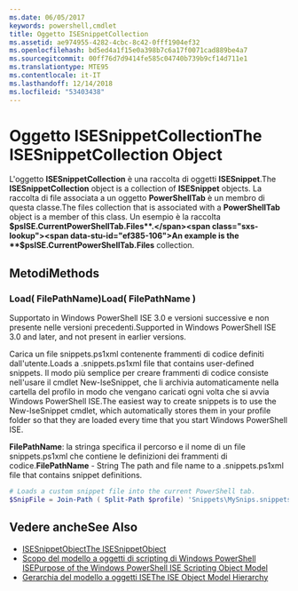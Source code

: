 ```yaml
---
ms.date: 06/05/2017
keywords: powershell,cmdlet
title: Oggetto ISESnippetCollection
ms.assetid: ae974955-4282-4cbc-8c42-0fff1904ef32
ms.openlocfilehash: bd5ed4a1f15e0a398b7c6a17f0071cad889be4a7
ms.sourcegitcommit: 00ff76d7d9414fe585c04740b739b9cf14d711e1
ms.translationtype: MTE95
ms.contentlocale: it-IT
ms.lasthandoff: 12/14/2018
ms.locfileid: "53403438"
---
```

# <a name="the-isesnippetcollection-object"></a><span data-ttu-id="ef385-103">Oggetto ISESnippetCollection</span><span class="sxs-lookup"><span data-stu-id="ef385-103">The ISESnippetCollection Object</span></span>

<span data-ttu-id="ef385-104">L'oggetto **ISESnippetCollection** è una raccolta di oggetti **ISESnippet**.</span><span class="sxs-lookup"><span data-stu-id="ef385-104">The **ISESnippetCollection** object is a collection of **ISESnippet** objects.</span></span> <span data-ttu-id="ef385-105">La raccolta di file associata a un oggetto **PowerShellTab** è un membro di questa classe.</span><span class="sxs-lookup"><span data-stu-id="ef385-105">The files collection that is associated with a **PowerShellTab** object is a member of this class.</span></span> <span data-ttu-id="ef385-106">Un esempio è la raccolta **$psISE.CurrentPowerShellTab.Files**.</span><span class="sxs-lookup"><span data-stu-id="ef385-106">An example is the **$psISE.CurrentPowerShellTab.Files** collection.</span></span>

## <a name="methods"></a><span data-ttu-id="ef385-107">Metodi</span><span class="sxs-lookup"><span data-stu-id="ef385-107">Methods</span></span>

### <a name="load-filepathname-"></a><span data-ttu-id="ef385-108">Load\( FilePathName\)</span><span class="sxs-lookup"><span data-stu-id="ef385-108">Load\( FilePathName \)</span></span>

<span data-ttu-id="ef385-109">Supportato in Windows PowerShell ISE 3.0 e versioni successive e non presente nelle versioni precedenti.</span><span class="sxs-lookup"><span data-stu-id="ef385-109">Supported in Windows PowerShell ISE 3.0 and later, and not present in earlier versions.</span></span>

<span data-ttu-id="ef385-110">Carica un file snippets.ps1xml contenente frammenti di codice definiti dall'utente.</span><span class="sxs-lookup"><span data-stu-id="ef385-110">Loads a .snippets.ps1xml file that contains user-defined snippets.</span></span> <span data-ttu-id="ef385-111">Il modo più semplice per creare frammenti di codice consiste nell'usare il cmdlet New-IseSnippet, che li archivia automaticamente nella cartella del profilo in modo che vengano caricati ogni volta che si avvia Windows PowerShell ISE.</span><span class="sxs-lookup"><span data-stu-id="ef385-111">The easiest way to create snippets is to use the New-IseSnippet cmdlet, which automatically stores them in your profile folder so that they are loaded every time that you start Windows PowerShell ISE.</span></span>

<span data-ttu-id="ef385-112">**FilePathName**: la stringa specifica il percorso e il nome di un file snippets.ps1xml che contiene le definizioni dei frammenti di codice.</span><span class="sxs-lookup"><span data-stu-id="ef385-112">**FilePathName** - String The path and file name to a .snippets.ps1xml file that contains snippet definitions.</span></span>

```powershell
# Loads a custom snippet file into the current PowerShell tab.
$SnipFile = Join-Path ( Split-Path $profile) 'Snippets\MySnips.snippets.ps1xml' $psISE.CurrentPowerShellTab.Snippets.Add($SnipPath)
```

## <a name="see-also"></a><span data-ttu-id="ef385-113">Vedere anche</span><span class="sxs-lookup"><span data-stu-id="ef385-113">See Also</span></span>

- [<span data-ttu-id="ef385-114">ISESnippetObject</span><span class="sxs-lookup"><span data-stu-id="ef385-114">The ISESnippetObject</span></span>](The-ISESnippetObject.md)
- [<span data-ttu-id="ef385-115">Scopo del modello a oggetti di scripting di Windows PowerShell ISE</span><span class="sxs-lookup"><span data-stu-id="ef385-115">Purpose of the Windows PowerShell ISE Scripting Object Model</span></span>](Purpose-of-the-Windows-PowerShell-ISE-Scripting-Object-Model.md)
- [<span data-ttu-id="ef385-116">Gerarchia del modello a oggetti ISE</span><span class="sxs-lookup"><span data-stu-id="ef385-116">The ISE Object Model Hierarchy</span></span>](The-ISE-Object-Model-Hierarchy.md)